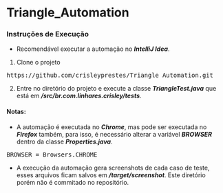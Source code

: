 # Triangle_Automation

### Instruções de Execução

- Recomendável executar a automação no **_IntelliJ Idea_**.

1. Clone o projeto
<pre>
https://github.com/crisleyprestes/Triangle_Automation.git
</pre>
2. Entre no diretório do projeto e execute a classe **_TriangleTest.java_** que está em **_/src/br.com.linhares.crisley/tests_**.

#### Notas:
- A automação é executada no **_Chrome_**, mas pode ser executada no **_Firefox_** também, para isso, é necessário alterar a variável **_BROWSER_** dentro da classe
**_Properties.java_**.
<pre>BROWSER = Browsers.CHROME</pre>
- A execução da automação gera screenshots de cada caso de teste, esses arquivos ficam salvos em **_/target/screenshot_**. Este diretório porém não é commitado no
repositório.
